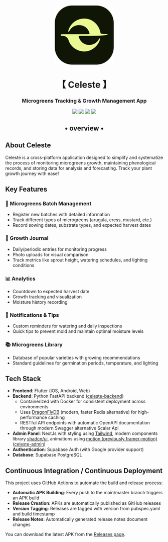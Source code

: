 <p align="center">
  <img src="./assets/logo.svg" width="188" alt="Celeste Logo" />
</p>

<div align="center">
    <h1>【 Celeste 】</h1>
        <h3>Microgreens Tracking & Growth Management App</h3>

</div>

<div align="center">

![](https://img.shields.io/github/last-commit/Rnbsov/celeste?&style=for-the-badge&color=FFB1C8&logoColor=D9E0EE&labelColor=292324)
![](https://img.shields.io/github/stars/Rnbsov/celeste?style=for-the-badge&logo=andela&color=FFB686&logoColor=D9E0EE&labelColor=292324)
[![](https://img.shields.io/github/repo-size/Rnbsov/celeste?color=CAC992&label=SIZE&logo=googledrive&style=for-the-badge&logoColor=D9E0EE&labelColor=292324)](https://github.com/Rnbsov/hyprland)
![](https://img.shields.io/badge/issues-skill-green?style=for-the-badge&color=CCE8E9&logoColor=D9E0EE&labelColor=292324)

</div>

<div align="center">
    <h2>• overview •</h2>
    <h3></h3>
</div>

## About Celeste

Celeste is a cross-platform application designed to simplify and systematize the process of monitoring microgreens growth, maintaining phenological records, and storing data for analysis and forecasting. Track your plant growth journey with ease!

## Key Features

### 🌱 Microgreens Batch Management

- Register new batches with detailed information
- Track different types of microgreens (arugula, cress, mustard, etc.)
- Record sowing dates, substrate types, and expected harvest dates

### 📝 Growth Journal

- Daily/periodic entries for monitoring progress
- Photo uploads for visual comparison
- Track metrics like sprout height, watering schedules, and lighting conditions

### 📊 Analytics

- Countdown to expected harvest date
- Growth tracking and visualization
- Moisture history recording

### 🔔 Notifications & Tips

- Custom reminders for watering and daily inspections
- Quick tips to prevent mold and maintain optimal moisture levels

### 📚 Microgreens Library

- Database of popular varieties with growing recommendations
- Standard guidelines for germination periods, temperature, and lighting

## Tech Stack

- **Frontend**: Flutter (iOS, Android, Web)
- **Backend**: Python FastAPI backend ([celeste-backend](https://github.com/Rnbsov/celeste-backend))
  - Containerized with Docker for consistent deployment across environments
  - Uses [DragonFlyDB](https://www.dragonflydb.io/) (modern, faster Redis alternative) for high-performance caching
  - RESTful API endpoints with automatic OpenAPI documentation through modern Swagger alternative Scalar Api
- **Admin Panel**: NextJs with styling using [Tailwind](https://tailwindcss.com/), modern components library [shadcn/ui](https://ui.shadcn.com/), animations using [motion (previously framer-motion)](https://motion.dev/) ([celeste-admin](https://github.com/Rnbsov/celeste-admin))
- **Authentication**: Supabase Auth (with Google provider support)
- **Database**: Supabase PostgreSQL

## Continuous Integration / Continuous Deployment

This project uses GitHub Actions to automate the build and release process:

- **Automatic APK Building**: Every push to the main/master branch triggers an APK build
- **Release Creation**: APKs are automatically published as GitHub releases
- **Version Tagging**: Releases are tagged with version from pubspec.yaml and build timestamp
- **Release Notes**: Automatically generated release notes document changes

You can download the latest APK from the [Releases page](https://github.com/Rnbsov/celeste/releases).
